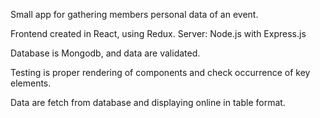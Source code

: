 Small app for gathering members personal data of an event.

Frontend created in React, using Redux.
Server: Node.js with Express.js

Database is Mongodb, and data are validated.

Testing is proper rendering of components and check occurrence of key elements. 

Data are fetch from database and displaying online in table format.
